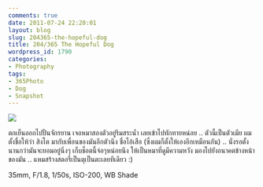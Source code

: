 ```yaml
---
comments: true
date: 2011-07-24 22:20:01
layout: blog
slug: 204365-the-hopeful-dog
title: 204/365 The Hopeful Dog
wordpress_id: 1790
categories:
- Photography
tags:
- 365Photo
- Dog
- Snapshot
---
```


[![](http://files.armno.in.th/uploads/2011/07/204-600x401.jpg)](http://files.armno.in.th/uploads/2011/07/204.jpg)

ตกเย็นออกไปปั่นจักรยาน เจอหมาสองตัวอยู่ริมสระน้ำ เลยเข้าไปทักทายหน่อย .. ตัวนี้เป็นตัวเมีย ผมตั้งชื่อให้ว่า สิงโต มากับเพื่อนของมันอีกตัวนึง ชื่อไอ้เสือ (ซึ่งผมก็ตั้งให้เองอีกเหมือนกัน) .. นั่งรอตั้งนานกว่ามันจะยอมอยู่นิ่งๆ เก็บช็อตนี้จ่อๆหน่อยนึง ให้เป็นหมาที่ดูมีความหวัง มองไปยังอนาคตข้างหน้าของมัน .. แหมสร้างสตอรี่เป็นตุเป็นตะเลยทีเดียว :)

35mm, F/1.8, 1/50s, ISO-200, WB Shade




